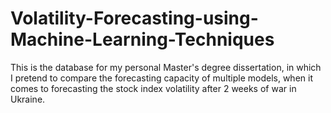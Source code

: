 # Volatility-Forecasting-using-Machine-Learning-Techniques
This is the database for my personal Master's degree dissertation, in which I pretend to compare the forecasting capacity of multiple models, when it comes to forecasting the stock index volatility after 2 weeks of war in Ukraine.
